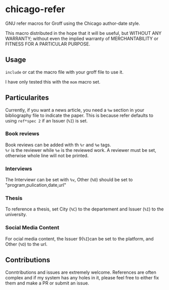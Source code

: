 # chicago-refer
GNU refer macros for Groff using the Chicago author-date style.

This macro distributed in the hope that it will be useful, but WITHOUT ANY
WARRANTY; without even the implied warranty of MERCHANTABILITY or
FITNESS FOR A PARTICULAR PURPOSE.

## Usage
`include` or cat the macro file with your groff file to use it.

I have only tested this with the `mom` macro set.

## Particularites
Currently, if you want a news article, you need a `%w` section in your bibliography file to indicate the paper.
This is because refer defaults to using `ref*spec 2` if an Issuer (`%I`) is set.

### Book reviews
Book reviews can be added with th `%r` and `%e` tags.  
`%r` is the reviewer while `%e` is the reviewed work.
A reviewer must be set, otherwise whole line will not be printed.

### Interviews
The Interviewr can be set with `%v`, Other (`%O`) should be set to "program,pulication,date,url"

### Thesis
To reference a thesis, set City (`%C`) to the departement and Issuer (`%I`) to the university.

### Social Media Content
For ocial media content, the Issuer 9(`%I`)can be set to the platform, and Other (`%O`) to the url.

## Contributions
Conntributions and issues are extremely welcome.
References are often complex and if my system has any holes in it, please feel free to either fix them and make a PR or submit an issue.
